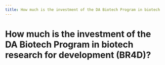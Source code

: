 ```yaml
---
title: How much is the investment of the DA Biotech Program in biotech research for development (BR4D)?
---
```


# How much is the investment of the DA Biotech Program in biotech research for development (BR4D)?

